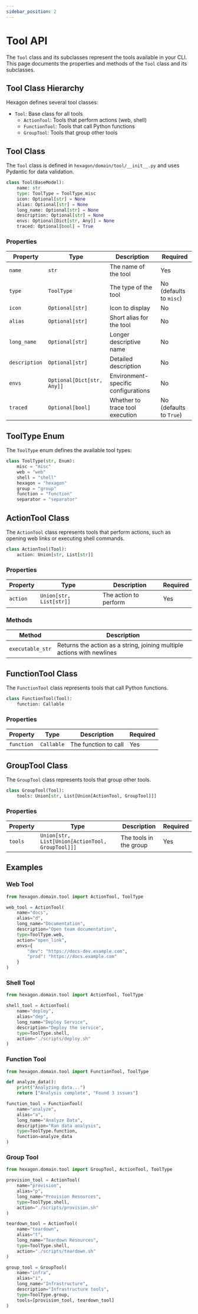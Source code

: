 ```yaml
---
sidebar_position: 2
---
```


# Tool API

The `Tool` class and its subclasses represent the tools available in your CLI. This page documents the properties and methods of the `Tool` class and its subclasses.

## Tool Class Hierarchy

Hexagon defines several tool classes:

- `Tool`: Base class for all tools
  - `ActionTool`: Tools that perform actions (web, shell)
  - `FunctionTool`: Tools that call Python functions
  - `GroupTool`: Tools that group other tools

## Tool Class

The `Tool` class is defined in `hexagon/domain/tool/__init__.py` and uses Pydantic for data validation.

```python
class Tool(BaseModel):
    name: str
    type: ToolType = ToolType.misc
    icon: Optional[str] = None
    alias: Optional[str] = None
    long_name: Optional[str] = None
    description: Optional[str] = None
    envs: Optional[Dict[str, Any]] = None
    traced: Optional[bool] = True
```

### Properties

| Property | Type | Description | Required |
|----------|------|-------------|----------|
| `name` | `str` | The name of the tool | Yes |
| `type` | `ToolType` | The type of the tool | No (defaults to `misc`) |
| `icon` | `Optional[str]` | Icon to display | No |
| `alias` | `Optional[str]` | Short alias for the tool | No |
| `long_name` | `Optional[str]` | Longer descriptive name | No |
| `description` | `Optional[str]` | Detailed description | No |
| `envs` | `Optional[Dict[str, Any]]` | Environment-specific configurations | No |
| `traced` | `Optional[bool]` | Whether to trace tool execution | No (defaults to `True`) |

## ToolType Enum

The `ToolType` enum defines the available tool types:

```python
class ToolType(str, Enum):
    misc = "misc"
    web = "web"
    shell = "shell"
    hexagon = "hexagon"
    group = "group"
    function = "function"
    separator = "separator"
```

## ActionTool Class

The `ActionTool` class represents tools that perform actions, such as opening web links or executing shell commands.

```python
class ActionTool(Tool):
    action: Union[str, List[str]]
```

### Properties

| Property | Type | Description | Required |
|----------|------|-------------|----------|
| `action` | `Union[str, List[str]]` | The action to perform | Yes |

### Methods

| Method | Description |
|--------|-------------|
| `executable_str` | Returns the action as a string, joining multiple actions with newlines |

## FunctionTool Class

The `FunctionTool` class represents tools that call Python functions.

```python
class FunctionTool(Tool):
    function: Callable
```

### Properties

| Property | Type | Description | Required |
|----------|------|-------------|----------|
| `function` | `Callable` | The function to call | Yes |

## GroupTool Class

The `GroupTool` class represents tools that group other tools.

```python
class GroupTool(Tool):
    tools: Union[str, List[Union[ActionTool, GroupTool]]]
```

### Properties

| Property | Type | Description | Required |
|----------|------|-------------|----------|
| `tools` | `Union[str, List[Union[ActionTool, GroupTool]]]` | The tools in the group | Yes |

## Examples

### Web Tool

```python
from hexagon.domain.tool import ActionTool, ToolType

web_tool = ActionTool(
    name="docs",
    alias="d",
    long_name="Documentation",
    description="Open team documentation",
    type=ToolType.web,
    action="open_link",
    envs={
        "dev": "https://docs-dev.example.com",
        "prod": "https://docs.example.com"
    }
)
```

### Shell Tool

```python
from hexagon.domain.tool import ActionTool, ToolType

shell_tool = ActionTool(
    name="deploy",
    alias="dep",
    long_name="Deploy Service",
    description="Deploy the service",
    type=ToolType.shell,
    action="./scripts/deploy.sh"
)
```

### Function Tool

```python
from hexagon.domain.tool import FunctionTool, ToolType

def analyze_data():
    print("Analyzing data...")
    return ["Analysis complete", "Found 3 issues"]

function_tool = FunctionTool(
    name="analyze",
    alias="a",
    long_name="Analyze Data",
    description="Run data analysis",
    type=ToolType.function,
    function=analyze_data
)
```

### Group Tool

```python
from hexagon.domain.tool import GroupTool, ActionTool, ToolType

provision_tool = ActionTool(
    name="provision",
    alias="p",
    long_name="Provision Resources",
    type=ToolType.shell,
    action="./scripts/provision.sh"
)

teardown_tool = ActionTool(
    name="teardown",
    alias="t",
    long_name="Teardown Resources",
    type=ToolType.shell,
    action="./scripts/teardown.sh"
)

group_tool = GroupTool(
    name="infra",
    alias="i",
    long_name="Infrastructure",
    description="Infrastructure tools",
    type=ToolType.group,
    tools=[provision_tool, teardown_tool]
)
```
